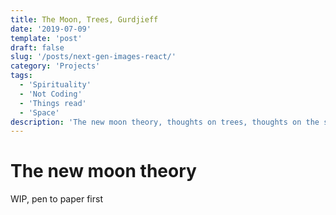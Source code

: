 ```yaml
---
title: The Moon, Trees, Gurdjieff
date: '2019-07-09'
template: 'post'
draft: false
slug: '/posts/next-gen-images-react/'
category: 'Projects'
tags:
  - 'Spirituality'
  - 'Not Coding'
  - 'Things read'
  - 'Space'
description: 'The new moon theory, thoughts on trees, thoughts on the spiritual thinker Gurdjieff'
---
```


# The new moon theory

WIP, pen to paper first 